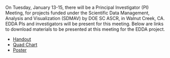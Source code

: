 On Tuesday, January 13-15, there will be a Principal Investigator (PI)
Meeting, for projects funded under the Scientific Data Management,
Analysis and Visualization (SDMAV) by DOE SC ASCR, in Walnut Creek, CA.
EDDA PIs and investigators will be present for this meeting. Below
are links to download materials to be presented at this meeting for the
EDDA project.

- [Handout](files/2015-1-6/EDDA-Jan2015-Handout.docx)
- [Quad Chart](files/2015-1-6/EDDA-Jan2015-Quad.ppt)
- [Poster](files/2015-1-6/EDDA-Jan2015-Poster.pdf)
